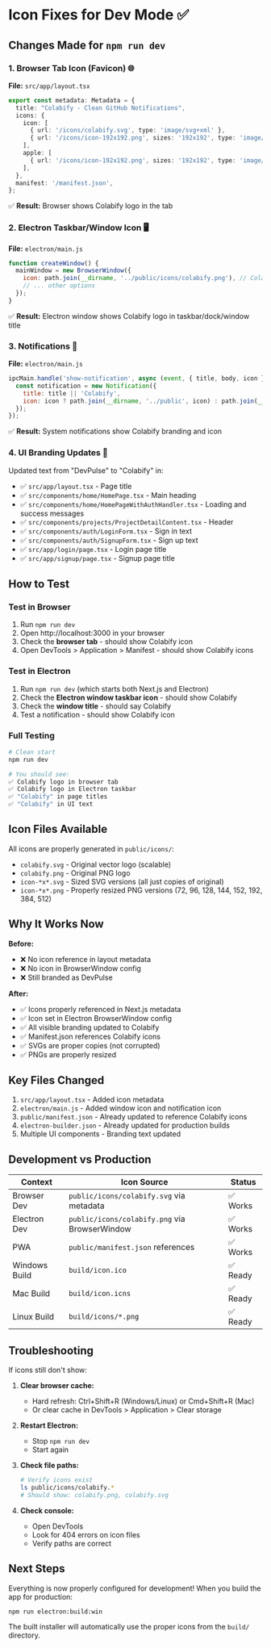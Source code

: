 # Icon Fixes for Dev Mode ✅

## Changes Made for `npm run dev`

### 1. Browser Tab Icon (Favicon) 🌐
**File:** `src/app/layout.tsx`
```typescript
export const metadata: Metadata = {
  title: "Colabify - Clean GitHub Notifications",
  icons: {
    icon: [
      { url: '/icons/colabify.svg', type: 'image/svg+xml' },
      { url: '/icons/icon-192x192.png', sizes: '192x192', type: 'image/png' },
    ],
    apple: [
      { url: '/icons/icon-192x192.png', sizes: '192x192', type: 'image/png' },
    ],
  },
  manifest: '/manifest.json',
};
```
✅ **Result:** Browser shows Colabify logo in the tab

### 2. Electron Taskbar/Window Icon 🖥️
**File:** `electron/main.js`
```javascript
function createWindow() {
  mainWindow = new BrowserWindow({
    icon: path.join(__dirname, '../public/icons/colabify.png'), // Colabify icon for taskbar
    // ... other options
  });
}
```
✅ **Result:** Electron window shows Colabify logo in taskbar/dock/window title

### 3. Notifications 🔔
**File:** `electron/main.js`
```javascript
ipcMain.handle('show-notification', async (event, { title, body, icon }) => {
  const notification = new Notification({
    title: title || 'Colabify',
    icon: icon ? path.join(__dirname, '../public', icon) : path.join(__dirname, '../public/icons/colabify.png')
  });
});
```
✅ **Result:** System notifications show Colabify branding and icon

### 4. UI Branding Updates 🎨
Updated text from "DevPulse" to "Colabify" in:
- ✅ `src/app/layout.tsx` - Page title
- ✅ `src/components/home/HomePage.tsx` - Main heading
- ✅ `src/components/home/HomePageWithAuthHandler.tsx` - Loading and success messages
- ✅ `src/components/projects/ProjectDetailContent.tsx` - Header
- ✅ `src/components/auth/LoginForm.tsx` - Sign in text
- ✅ `src/components/auth/SignupForm.tsx` - Sign up text
- ✅ `src/app/login/page.tsx` - Login page title
- ✅ `src/app/signup/page.tsx` - Signup page title

## How to Test

### Test in Browser
1. Run `npm run dev`
2. Open http://localhost:3000 in your browser
3. Check the **browser tab** - should show Colabify icon
4. Open DevTools > Application > Manifest - should show Colabify icons

### Test in Electron
1. Run `npm run dev` (which starts both Next.js and Electron)
2. Check the **Electron window taskbar icon** - should show Colabify
3. Check the **window title** - should say Colabify
4. Test a notification - should show Colabify icon

### Full Testing
```bash
# Clean start
npm run dev

# You should see:
✅ Colabify logo in browser tab
✅ Colabify logo in Electron taskbar
✅ "Colabify" in page titles
✅ "Colabify" in UI text
```

## Icon Files Available

All icons are properly generated in `public/icons/`:
- `colabify.svg` - Original vector logo (scalable)
- `colabify.png` - Original PNG logo
- `icon-*x*.svg` - Sized SVG versions (all just copies of original)
- `icon-*x*.png` - Properly resized PNG versions (72, 96, 128, 144, 152, 192, 384, 512)

## Why It Works Now

**Before:** 
- ❌ No icon reference in layout metadata
- ❌ No icon in BrowserWindow config
- ❌ Still branded as DevPulse

**After:**
- ✅ Icons properly referenced in Next.js metadata
- ✅ Icon set in Electron BrowserWindow config
- ✅ All visible branding updated to Colabify
- ✅ Manifest.json references Colabify icons
- ✅ SVGs are proper copies (not corrupted)
- ✅ PNGs are properly resized

## Key Files Changed

1. `src/app/layout.tsx` - Added icon metadata
2. `electron/main.js` - Added window icon and notification icon
3. `public/manifest.json` - Already updated to reference Colabify icons
4. `electron-builder.json` - Already updated for production builds
5. Multiple UI components - Branding text updated

## Development vs Production

| Context | Icon Source | Status |
|---------|-------------|--------|
| Browser Dev | `public/icons/colabify.svg` via metadata | ✅ Works |
| Electron Dev | `public/icons/colabify.png` via BrowserWindow | ✅ Works |
| PWA | `public/manifest.json` references | ✅ Works |
| Windows Build | `build/icon.ico` | ✅ Ready |
| Mac Build | `build/icon.icns` | ✅ Ready |
| Linux Build | `build/icons/*.png` | ✅ Ready |

## Troubleshooting

If icons still don't show:

1. **Clear browser cache:**
   - Hard refresh: Ctrl+Shift+R (Windows/Linux) or Cmd+Shift+R (Mac)
   - Or clear cache in DevTools > Application > Clear storage

2. **Restart Electron:**
   - Stop `npm run dev`
   - Start again

3. **Check file paths:**
   ```bash
   # Verify icons exist
   ls public/icons/colabify.*
   # Should show: colabify.png, colabify.svg
   ```

4. **Check console:**
   - Open DevTools
   - Look for 404 errors on icon files
   - Verify paths are correct

## Next Steps

Everything is now properly configured for development! When you build the app for production:
```bash
npm run electron:build:win
```

The built installer will automatically use the proper icons from the `build/` directory.

